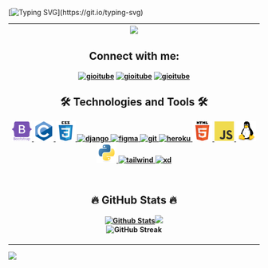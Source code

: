 <!-- Hoang Van Gioi -->

[![Typing SVG](https://readme-typing-svg.herokuapp.com?duration=10000&color=DA2CF7&center=true&width=1000&height=150&lines=Hello+👋+!+I'm+Ho%C3%A0ng+V%C4%83n+Gi%E1%BB%8Fi.;I%E2%80%99m+20+years+old.;I%E2%80%99m+from+Viet+Nam.;I%E2%80%99m+a+junior+at+Posts+and+Telecommunications+Institute+of+Technology.;My+major+is+Electrical+and+Electronic+Engineering+Technology.)](https://git.io/typing-svg)

<table align="center">
    <tr>
        <th style="text-align: center;">
			<a title="Visit my Github repositories" href="https://github.com/DeanAbad?tab=repositories" target="_blank"><img src="https://github-profile-trophy.vercel.app/?username=gioitube&theme=darkhub&no-frame=true&row=1&column=6" height="110px" /></a>
			<h2 align="center">Connect with me:</h2>
			<!-- <a href="https://linkedin.com/in/gioitube" target="_blank"><img align="center" src="https://raw.githubusercontent.com/rahuldkjain/github-profile-readme-generator/master/src/images/icons/Social/linked-in-alt.svg" alt="gioitube" height="30" width="40" /></a>
			<a href="https://stackoverflow.com/users/gioitube" target="_blank"><img align="center" src="https://raw.githubusercontent.com/rahuldkjain/github-profile-readme-generator/master/src/images/icons/Social/stack-overflow.svg" alt="gioitube" height="30" width="40" /></a>
			<a href="https://codesandbox.com/gioitube" target="_blank"><img align="center" src="https://raw.githubusercontent.com/rahuldkjain/github-profile-readme-generator/master/src/images/icons/Social/codesandbox.svg" alt="gioitube" height="30" width="40" /></a>
			<a href="https://kaggle.com/gioitube" target="_blank"><img align="center" src="https://raw.githubusercontent.com/rahuldkjain/github-profile-readme-generator/master/src/images/icons/Social/kaggle.svg" alt="gioitube" height="30" width="40" /></a> -->
			<a href="https://www.facebook.com/hoanggioi.2803/" target="_blank"><img align="center" src="https://raw.githubusercontent.com/rahuldkjain/github-profile-readme-generator/master/src/images/icons/Social/facebook.svg" alt="gioitube" height="30" width="40" /></a>
			<a href="https://www.instagram.com/gioihoang3082/" target="_blank"><img align="center" src="https://raw.githubusercontent.com/rahuldkjain/github-profile-readme-generator/master/src/images/icons/Social/instagram.svg" alt="gioitube" height="30" width="40" /></a>
			<a href="https://www.youtube.com/channel/UCVHLjBAHx6SBkX3qDJ0qRcg" target="_blank"><img align="center" src="https://raw.githubusercontent.com/rahuldkjain/github-profile-readme-generator/master/src/images/icons/Social/youtube.svg" alt="gioitube" height="30" width="40" /></a>
			<!-- <a href="https://www.hackerrank.com/gioitube" target="_blank"><img align="center" src="https://raw.githubusercontent.com/rahuldkjain/github-profile-readme-generator/master/src/images/icons/Social/hackerrank.svg" alt="gioitube" height="30" width="40" /></a>
			<a href="https://codeforces.com/profile/gioitube" target="_blank"><img align="center" src="https://raw.githubusercontent.com/rahuldkjain/github-profile-readme-generator/master/src/images/icons/Social/codeforces.svg" alt="gioitube" height="30" width="40" /></a>
			<a href="https://www.leetcode.com/gioitube" target="_blank"><img align="center" src="https://raw.githubusercontent.com/rahuldkjain/github-profile-readme-generator/master/src/images/icons/Social/leet-code.svg" alt="gioitube" height="30" width="40" /></a>
			<a href="https://www.hackerearth.com/gioitube" target="_blank"><img align="center" src="https://raw.githubusercontent.com/rahuldkjain/github-profile-readme-generator/master/src/images/icons/Social/hackerearth.svg" alt="gioitube" height="30" width="40" /></a>
			<a href="https://auth.geeksforgeeks.org/user/gioitube" target="_blank"><img align="center" src="https://raw.githubusercontent.com/rahuldkjain/github-profile-readme-generator/master/src/images/icons/Social/geeks-for-geeks.svg" alt="gioitube" height="30" width="40" /></a>
			<a href="https://www.topcoder.com/members/gioitube" target="_blank"><img align="center" src="https://raw.githubusercontent.com/rahuldkjain/github-profile-readme-generator/master/src/images/icons/Social/topcoder.svg" alt="gioitube" height="30" width="40" /></a>
			<a href="https://discord.gg/gioitube" target="_blank"><img align="center" src="https://raw.githubusercontent.com/rahuldkjain/github-profile-readme-generator/master/src/images/icons/Social/discord.svg" alt="gioitube" height="30" width="40" /></a> -->
			<br />
			<h2 align="center">🛠 Technologies and Tools 🛠</h2>
			<p align="center"> 
			<a href="https://getbootstrap.com" target="_blank" rel="noreferrer"> <img src="https://raw.githubusercontent.com/devicons/devicon/master/icons/bootstrap/bootstrap-plain-wordmark.svg" alt="bootstrap" width="40" height="40"/> </a> 
			<a href="https://www.cprogramming.com/" target="_blank" rel="noreferrer"> <img src="https://raw.githubusercontent.com/devicons/devicon/master/icons/c/c-original.svg" alt="c" width="40" height="40"/> </a> 
			<!-- <a href="https://www.w3schools.com/cpp/" target="_blank" rel="noreferrer"> <img src="https://raw.githubusercontent.com/devicons/devicon/master/icons/cplusplus/cplusplus-original.svg" alt="cplusplus" width="40" height="40"/> </a>  -->
			<a href="https://www.w3schools.com/css/" target="_blank" rel="noreferrer"> <img src="https://raw.githubusercontent.com/devicons/devicon/master/icons/css3/css3-original-wordmark.svg" alt="css3" width="40" height="40"/> </a> 
			<a href="https://www.djangoproject.com/" target="_blank" rel="noreferrer"> <img src="https://avatars.githubusercontent.com/u/27804?s=200&v=4" alt="django" width="40" height="40"/> </a> 
			<a href="https://www.figma.com/" target="_blank" rel="noreferrer"> <img src="https://www.vectorlogo.zone/logos/figma/figma-icon.svg" alt="figma" width="40" height="40"/> </a> 
			<a href="https://git-scm.com/" target="_blank" rel="noreferrer"> <img src="https://www.vectorlogo.zone/logos/git-scm/git-scm-icon.svg" alt="git" width="40" height="40"/> </a> 
			<a href="https://heroku.com" target="_blank" rel="noreferrer"> <img src="https://www.vectorlogo.zone/logos/heroku/heroku-icon.svg" alt="heroku" width="40" height="40"/> </a> 
			<a href="https://www.w3.org/html/" target="_blank" rel="noreferrer"> <img src="https://raw.githubusercontent.com/devicons/devicon/master/icons/html5/html5-original-wordmark.svg" alt="html5" width="40" height="40"/> </a> 
			<a href="https://developer.mozilla.org/en-US/docs/Web/JavaScript" target="_blank" rel="noreferrer"> <img src="https://raw.githubusercontent.com/devicons/devicon/master/icons/javascript/javascript-original.svg" alt="javascript" width="40" height="40"/> </a> 
			<a href="https://www.linux.org/" target="_blank" rel="noreferrer"> <img src="https://raw.githubusercontent.com/devicons/devicon/master/icons/linux/linux-original.svg" alt="linux" width="40" height="40"/> </a> 
			<!-- <a href="https://www.mathworks.com/" target="_blank" rel="noreferrer"> <img src="https://upload.wikimedia.org/wikipedia/commons/2/21/Matlab_Logo.png" alt="matlab" width="40" height="40"/> </a>  -->
			<!-- <a href="https://www.nginx.com" target="_blank" rel="noreferrer"> <img src="https://raw.githubusercontent.com/devicons/devicon/master/icons/nginx/nginx-original.svg" alt="nginx" width="40" height="40"/> </a>  -->
			<!-- <a href="https://www.postgresql.org" target="_blank" rel="noreferrer"> <img src="https://raw.githubusercontent.com/devicons/devicon/master/icons/postgresql/postgresql-original-wordmark.svg" alt="postgresql" width="40" height="40"/> </a>  -->
			<!-- <a href="https://postman.com" target="_blank" rel="noreferrer"> <img src="https://www.vectorlogo.zone/logos/getpostman/getpostman-icon.svg" alt="postman" width="40" height="40"/> </a>  -->
			<a href="https://www.python.org" target="_blank" rel="noreferrer"> <img src="https://raw.githubusercontent.com/devicons/devicon/master/icons/python/python-original.svg" alt="python" width="40" height="40"/> </a> 
			<!-- <a href="https://reactjs.org/" target="_blank" rel="noreferrer"> <img src="https://raw.githubusercontent.com/devicons/devicon/master/icons/react/react-original-wordmark.svg" alt="react" width="40" height="40"/> </a> 
			<a href="https://reactnative.dev/" target="_blank" rel="noreferrer"> <img src="https://reactnative.dev/img/header_logo.svg" alt="reactnative" width="40" height="40"/> </a>  -->
			<!-- <a href="https://www.sqlite.org/" target="_blank" rel="noreferrer"> <img src="https://www.vectorlogo.zone/logos/sqlite/sqlite-icon.svg" alt="sqlite" width="40" height="40"/> </a>  -->
			<a href="https://tailwindcss.com/" target="_blank" rel="noreferrer"> <img src="https://www.vectorlogo.zone/logos/tailwindcss/tailwindcss-icon.svg" alt="tailwind" width="40" height="40"/> </a> 
			<a href="https://www.adobe.com/products/xd.html" target="_blank" rel="noreferrer"> <img src="https://cdn.worldvectorlogo.com/logos/adobe-xd.svg" alt="xd" width="40" height="40"/> </a> 
			</p>
            <!-- <br />
            <a href="https://isocpp.org" target="_blank"><img alt="C++" title="C++ | C++17" width="30px" src="https://raw.githubusercontent.com/github/explore/f3e22f0dca2be955676bc70d6214b95b13354ee8/topics/c/c.png" /></a> <a href="https://www.python.org" target="_blank"><img alt="Python" title="Python | Python 3.10 & 3.9" width="30px" src="https://raw.githubusercontent.com/github/explore/80688e429a7d4ef2fca1e82350fe8e3517d3494d/topics/python/python.png" /></a> <a href="https://godotengine.org" target="_blank"><img alt="Godot & GDScript" title="Godot & GDScript" width="30px" src="https://raw.githubusercontent.com/godotengine/godot/master/main/app_icon.png" /></a> <a href="https://html.spec.whatwg.org/multipage/" target="_blank"><img alt="HTML5" title="HTML5" width="30px" src="https://raw.githubusercontent.com/github/explore/80688e429a7d4ef2fca1e82350fe8e3517d3494d/topics/html/html.png" /></a> <a href="https://www.w3.org/Style/CSS/Overview.en.html" target="_blank"><img alt="CSS3" title="CSS3" width="30px" src="https://raw.githubusercontent.com/github/explore/80688e429a7d4ef2fca1e82350fe8e3517d3494d/topics/css/css.png" /></a> <a href="https://code.visualstudio.com" target="_blank"><img alt="Visual Studio Code" title="Visual Studio Code" width="30px" src="https://raw.githubusercontent.com/github/explore/80688e429a7d4ef2fca1e82350fe8e3517d3494d/topics/visual-studio-code/visual-studio-code.png" /></a> <a href="https://github.com" target="_blank"><img alt="Github" title="Github | VSC Source Control" width="30px" src="https://raw.githubusercontent.com/github/explore/78df643247d429f6cc873026c0622819ad797942/topics/github/github.png" /></a> <a href="https://github.com/microsoft/terminal" target="_blank"><img alt="Terminal" title="Terminal | Windows Terminal" width="30px" src="https://raw.githubusercontent.com/github/explore/d92924b1d925bb134e308bd29c9de6c302ed3beb/topics/terminal/terminal.png" /></a> <a href="https://www.gnu.org/software/bash/" target="_blank"><img alt="Bash" title="Bash | MSYS2" width="30px" src="https://raw.githubusercontent.com/github/explore/80688e429a7d4ef2fca1e82350fe8e3517d3494d/topics/bash/bash.png" /></a> <a href="sfml-dev.org/index.php" target="_blank"><img alt="SFML" title="SFML" width="30px" src="https://raw.githubusercontent.com/SFML/SFML/master/examples/assets/logo.png" /></a> <a href="https://www.javascript.com" target="_blank"><img alt="JavaScript" title="JavaScript | p5js" width="30px" src="https://raw.githubusercontent.com/github/explore/80688e429a7d4ef2fca1e82350fe8e3517d3494d/topics/javascript/javascript.png" /></a> <a href="https://sass-lang.com" target="_blank"><img alt="Sass" title="Sass" width="30px" src="https://raw.githubusercontent.com/github/explore/80688e429a7d4ef2fca1e82350fe8e3517d3494d/topics/sass/sass.png" /></a> <a href="https://materializecss.com" target="_blank"><img alt="Materialize" title="Materialize" width="30px" src="https://raw.githubusercontent.com/Dogfalo/materialize/v1-dev/images/m-logo-salmon.png" /></a> -->
            <br />
            <h2 align="center">🔥 GitHub Stats 🔥</h2>
            <a title="Visit my Github repositories" href="https://github.com/gioitube?tab=repositories" target="_blank"><img height="150px" src="https://github-readme-stats.vercel.app/api?username=gioitube&show_icons=true&include_all_commits=true&theme=midnight-purple&custom_title=Github%20Stats&hide_border=true" alt="Github Stats" /></a><a title="Visit my Github repositories" href="https://github.com/gioitube?tab=repositories" target="_blank"><img height="150px" src="https://github-readme-stats.vercel.app/api/top-langs/?username=gioitube&layout=compact&theme=midnight-purple&langs_count=10&hide=js&hide_border=true" /></a>
            <br />
            <img align="center" src="https://github-readme-streak-stats.herokuapp.com?user=gioitube&theme=radical&hide_border=true&date_format=M%20j%5B%2C%20Y%5D" alt="GitHub Streak" />
            <br />
            <br />
        </th>
    </tr>
</table>

![](https://github-profile-summary-cards.vercel.app/api/cards/profile-details?username=gioitube&theme=dracula)